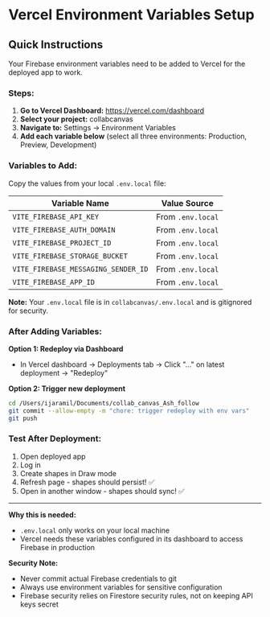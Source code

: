 # Vercel Environment Variables Setup

## Quick Instructions

Your Firebase environment variables need to be added to Vercel for the deployed app to work.

### Steps:

1. **Go to Vercel Dashboard:** https://vercel.com/dashboard
2. **Select your project:** collabcanvas
3. **Navigate to:** Settings → Environment Variables
4. **Add each variable below** (select all three environments: Production, Preview, Development)

### Variables to Add:

Copy the values from your local `.env.local` file:

| Variable Name | Value Source |
|--------------|--------------|
| `VITE_FIREBASE_API_KEY` | From `.env.local` |
| `VITE_FIREBASE_AUTH_DOMAIN` | From `.env.local` |
| `VITE_FIREBASE_PROJECT_ID` | From `.env.local` |
| `VITE_FIREBASE_STORAGE_BUCKET` | From `.env.local` |
| `VITE_FIREBASE_MESSAGING_SENDER_ID` | From `.env.local` |
| `VITE_FIREBASE_APP_ID` | From `.env.local` |

**Note:** Your `.env.local` file is in `collabcanvas/.env.local` and is gitignored for security.

### After Adding Variables:

**Option 1: Redeploy via Dashboard**
- In Vercel dashboard → Deployments tab → Click "..." on latest deployment → "Redeploy"

**Option 2: Trigger new deployment**
```bash
cd /Users/ijaramil/Documents/collab_canvas_Ash_follow
git commit --allow-empty -m "chore: trigger redeploy with env vars"
git push
```

### Test After Deployment:

1. Open deployed app
2. Log in
3. Create shapes in Draw mode
4. Refresh page - shapes should persist! ✅
5. Open in another window - shapes should sync! ✅

---

**Why this is needed:**
- `.env.local` only works on your local machine
- Vercel needs these variables configured in its dashboard to access Firebase in production

**Security Note:**
- Never commit actual Firebase credentials to git
- Always use environment variables for sensitive configuration
- Firebase security relies on Firestore security rules, not on keeping API keys secret

